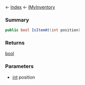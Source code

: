 ← [Index](Api-Index) ← [IMyInventory](VRage.Game.ModAPI.Ingame.IMyInventory)

### Summary

```csharp
public bool IsItemAt(int position)
```

### Returns

[bool](System.Boolean)

### Parameters

* [int](System.Int32) position
